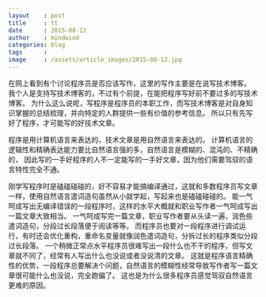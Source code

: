 ```yaml
---
layout    : post
title     : tt
date      : 2015-08-12
author    : mindwind
categories: blog
tags      :
image     : /assets/article_images/2015-08-12.jpg
---
```



在网上看到有个讨论程序员是否应该写作，这里的写作主要是在说写技术博客。
我个人是支持写技术博客的，不过有个前提，在能把程序写好前不要过多的写技术博客。
为什么这么说呢，写程序是程序员的本职工作，而写技术博客是对自身知识掌握的总结梳理，并向特定的人群提供一些有价值的参考信息。
所以只有先写好了程序，才可能写的好技术文章。

程序是用计算机语言来表达的，技术文章是用自然语言来表达的。
计算机语言的逻辑性和精确表达能力要比自然语言强的多，自然语言是模糊的、混沌的、不精确的，
因此写的一手好程序的人不一定能写的一手好文章，因为他们需要驾驭的语言特性完全不通。

刚学写程序时是磕磕碰碰的，好不容易才能搞编译通过，这就和多数程序员写文章一样，使用自然语言遣词造句虽然从小就学起，写起来也是磕磕碰碰的。
能一气呵成写出无编译错误的一段程序时，这样的水平大概就和职业写作者一气呵成写出一篇文章大致相当。
一气呵成写完一篇文章，职业写作者要从头读一遍，润色些遣词造句，分段过长段落便于阅读等等。
而程序员也要对一段程序进行调试运行，有时还会优化重构，重命名变量就像润色遣词造句，分拆过长的程序类似分段过长段落。
一个稍微正常点水平程序员很难写出一段什么也不干的程序，但写文章就不同了，经常有人写出什么也没说或者没说清的文章。
这就是程序语言精确性的优势，一段程序总要解决个问题，自然语言的模糊性经常导致写作者写一篇文章很可能什么也没说，完全跑偏了。
这也是为什么很多程序员感觉驾驭自然语言更难的原因。
